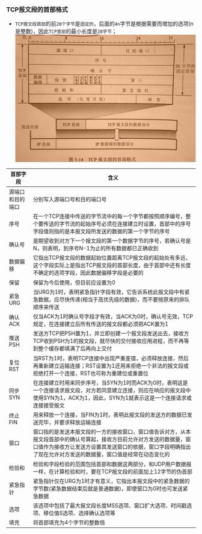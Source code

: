 ### TCP报文段的首部格式
+ `TCP报文段首部`的前`20个字节`是`固定的`，后面的`4n`字节是根据需要而增加的选项(n是整数)，因此`TCP首部`的最小长度是`20字节`；
![image](https://github.com/ningbaoqi/ComputerNetWork/blob/master/gif/pic-95.jpg)  

|首部字段|含义|
|------|------|
|源端口和目的端口|分别写入源端口号和目的端口号|
|序号|在一个TCP连接中传送的字节流中的每一个字节都按照顺序编号，整个要传送的字节流的起始序号必须在连接建立时设置，首部中的序号字段值则指的是本报文段所发送的数据的第一个字节的序号|
|确认号|是期望收到对方下一个报文段的第一个数据字节的序号，若确认号是N，则表明，到序号N-1为止的所有数据都已正确收到|
|数据偏移|它指出TCP报文段的数据起始位置距离TCP报文段的起始处有多远，这个字段实际上是指出TCP报文段的首部长度，由于首部中还有长度不确定的选项字段，因此数据偏移字段是必要的|
|保留|保留为今后使用，但目前应设置为0|
|紧急URG|当URG为1时，表明紧急指针字段有效，它告诉系统此报文段中有紧急数据，应尽快传递(相当于高优先级的数据)，而不要按原来的排队顺序来传送|
|确认ACK|仅当ACK为1时确认号字段才有效，当ACK为0时，确认号无效，TCP规定，在连接建立后所有传送的报文段都必须把ACK置为1|
|推送PSH|发送方TCP把PSH置为1，并立即创建一个报文段发送出去，接收方TCP收到PSH为1的报文段，就尽快的交付接收应用进程，而不再等到整个缓存都填满了后再向上交付|
|复位RST|当RST为1时，表明TCP连接中出现严重差错，必须释放连接，然后再重新建立运输连接；RST设置为1还用来拒绝一个非法的报文段或拒绝打开一个连接，RST也可称为重建位或重置位|
|同步SYN|在连接建立时用来同步序号，当SYN为1时而ACK为0时，表明这是一个连接请求报文段，对方若同意建立连接，则应在响应的报文段中使用SYN为1，ACK为1，因此，SYN为1就表示这是一个连接请求或连接接受报文|
|终止FIN|用来释放一个连接，当FIN为1时，表明此报文段的发送方的数据已发送完毕，并要求释放运输连接|
|窗口|窗口指的是发送本报文段的一方的接收窗口，窗口值告诉对方，从本报文段首部中的确认号算起，接收方目前允许对方发送的数据量，窗口值作为接收方让发送方设置其发送窗口的依据，窗口字段明确指出了现在允许对方发送的数据量，窗口值是经常在动态变化的|
|检验和|检验和字段检验的范围包括首部和数据这两部分，和UDP用户数据报一样，在计算检验和时，要在TCP报文段的前面加上12字节的伪首部|
|紧急指针|紧急指针仅在URG为1时才有意义，它指出本报文段中的紧急数据的字节数(紧急数据结束后就是普通数据)，即使窗口为0时也可发送紧急数据|
|选项|该选项中包括了最大报文段长度MSS选项、窗口扩大选项、时间戳选项、移位值S选项、选择确认选项等|
|填充|将首部填充为4个字节的整数倍|
